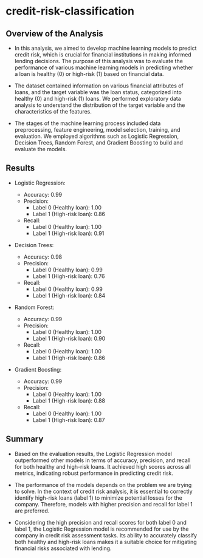 # credit-risk-classification

## Overview of the Analysis

* In this analysis, we aimed to develop machine learning models to predict credit risk, which is crucial for financial institutions in making informed lending decisions. The purpose of this analysis was to evaluate the performance of various machine learning models in predicting whether a loan is healthy (0) or high-risk (1) based on financial data.

* The dataset contained information on various financial attributes of loans, and the target variable was the loan status, categorized into healthy (0) and high-risk (1) loans. We performed exploratory data analysis to understand the distribution of the target variable and the characteristics of the features.

* The stages of the machine learning process included data preprocessing, feature engineering, model selection, training, and evaluation. We employed algorithms such as Logistic Regression, Decision Trees, Random Forest, and Gradient Boosting to build and evaluate the models.

## Results

* Logistic Regression:
    * Accuracy: 0.99
    * Precision:
        * Label 0 (Healthy loan): 1.00
        * Label 1 (High-risk loan): 0.86
    * Recall:
        * Label 0 (Healthy loan): 1.00
        * Label 1 (High-risk loan): 0.91

* Decision Trees:
    * Accuracy: 0.98
    * Precision:
        * Label 0 (Healthy loan): 0.99
        * Label 1 (High-risk loan): 0.76
    * Recall:
        * Label 0 (Healthy loan): 0.99
        * Label 1 (High-risk loan): 0.84

* Random Forest:
    * Accuracy: 0.99
    * Precision:
        * Label 0 (Healthy loan): 1.00
        * Label 1 (High-risk loan): 0.90
    * Recall:
        * Label 0 (Healthy loan): 1.00
        * Label 1 (High-risk loan): 0.86

* Gradient Boosting:
    * Accuracy: 0.99
    * Precision:
        * Label 0 (Healthy loan): 1.00
        * Label 1 (High-risk loan): 0.88
    * Recall:
        * Label 0 (Healthy loan): 1.00
        * Label 1 (High-risk loan): 0.87
## Summary

* Based on the evaluation results, the Logistic Regression model outperformed other models in terms of accuracy, precision, and recall for both healthy and high-risk loans. It achieved high scores across all metrics, indicating robust performance in predicting credit risk.

* The performance of the models depends on the problem we are trying to solve. In the context of credit risk analysis, it is essential to correctly identify high-risk loans (label 1) to minimize potential losses for the company. Therefore, models with higher precision and recall for label 1 are preferred.

* Considering the high precision and recall scores for both label 0 and label 1, the Logistic Regression model is recommended for use by the company in credit risk assessment tasks. Its ability to accurately classify both healthy and high-risk loans makes it a suitable choice for mitigating financial risks associated with lending.

